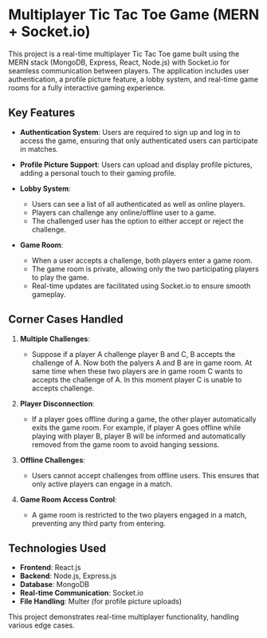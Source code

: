 # Multiplayer Tic Tac Toe Game (MERN + Socket.io)

This project is a real-time multiplayer Tic Tac Toe game built using the MERN stack (MongoDB, Express, React, Node.js) with Socket.io for seamless communication between players. The application includes user authentication, a profile picture feature, a lobby system, and real-time game rooms for a fully interactive gaming experience.

## Key Features

- **Authentication System**: Users are required to sign up and log in to access the game, ensuring that only authenticated users can participate in matches.
  
- **Profile Picture Support**: Users can upload and display profile pictures, adding a personal touch to their gaming profile.
  
- **Lobby System**: 
  - Users can see a list of all authenticated as well as online players.
  - Players can challenge any online/offline user to a game.
  - The challenged user has the option to either accept or reject the challenge.

- **Game Room**:
  - When a user accepts a challenge, both players enter a game room.
  - The game room is private, allowing only the two participating players to play the game.
  - Real-time updates are facilitated using Socket.io to ensure smooth gameplay.

## Corner Cases Handled

1. **Multiple Challenges**: 
   - Suppose if a player A challenge player B and C, B accepts the challenge of A. Now both the palyers A and B are in game room. At same time when these two players are in game room C wants to accepts the challenge of A. In this moment player C is unable to accepts challenge.

2. **Player Disconnection**: 
   - If a player goes offline during a game, the other player automatically exits the game room. For example, if player A goes offline while playing with player B, player B will be informed and automatically removed from the game room to avoid hanging sessions.

3. **Offline Challenges**: 
   - Users cannot accept challenges from offline users. This ensures that only active players can engage in a match.

4. **Game Room Access Control**: 
   - A game room is restricted to the two players engaged in a match, preventing any third party from entering.

## Technologies Used

- **Frontend**: React.js
- **Backend**: Node.js, Express.js
- **Database**: MongoDB
- **Real-time Communication**: Socket.io
- **File Handling**: Multer (for profile picture uploads)
  
This project demonstrates real-time multiplayer functionality, handling various edge cases.
